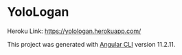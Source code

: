 # YoloLogan

Heroku Link: https://yolologan.herokuapp.com/

This project was generated with [Angular CLI](https://github.com/angular/angular-cli) version 11.2.11.
